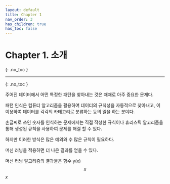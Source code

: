 ```yaml
---
layout: default
title: Chapter 1
nav_order: 3
has_children: true
has_toc: false
---
```


# Chapter 1. 소개
{: .no_toc }

---
{: .no_toc }

주어진 데이터에서 어떤 특정한 패턴을 찾아내는 것은 때때로 아주 중요한 문제다.

패턴 인식은 컴퓨터 알고리즘을 활용하여 데이터의 규칙성을 자동적으로 찾아내고, 이 이용하여 데이터를 각각의 카테고리로 분류하는 등의 일을 하는 분야다.

손글씨로 쓰인 숫자를 인식하는 문제에서는 직접 작성한 규칙이나 휴리스틱 알고리즘을 통해 생성된 규칙을 사용하여 문제를 해결 할 수 있다.

하지만 이러한 방식은 많은 예외와 수 많은 규칙이 필요하다.

머신 러닝을 적용하면 더 나은 결과를 얻을 수 있다.

머신 러닝 알고리즘의 결과물은 함수 y(x) $$x$$ $x$
